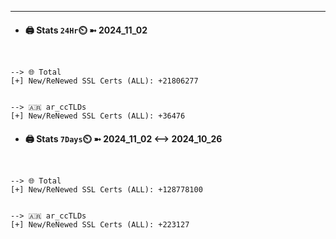 

---
- #### 🖨️ **Stats** `24Hr`⏲️ ➼ 2024_11_02
```console


--> 🌐 Total
[+] New/ReNewed SSL Certs (ALL): +21806277


--> 🇦🇷 ar_ccTLDs
[+] New/ReNewed SSL Certs (ALL): +36476

```

- #### 🖨️ **Stats** `7Days`⏲️ ➼ 2024_11_02 <--> 2024_10_26
```console


--> 🌐 Total
[+] New/ReNewed SSL Certs (ALL): +128778100


--> 🇦🇷 ar_ccTLDs
[+] New/ReNewed SSL Certs (ALL): +223127

```

